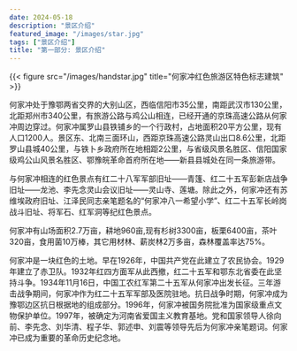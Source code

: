 ```yaml
---
date: 2024-05-18
description: "景区介绍"
featured_image: "/images/star.jpg"
tags: ["景区介绍"]
title: "第一部分: 景区介绍"
---
```

{{< figure src="/images/handstar.jpg" title="何家冲红色旅游区特色标志建筑" >}}

何家冲处于豫鄂两省交界的大别山区，西临信阳市35公里，南距武汉市130公里，北距郑州市340公里，有旅游公路与鸡公山相连，已经开通的京珠高速公路从何家冲周边穿过。何家冲属罗山县铁铺乡的一个行政村，占地面积20平方公里，现有人口1200人。景区东、北南三面环山，西距京珠高速公路灵山出口8.6公里，北距罗山县城40公里，与铁卜乡政府所在地相距2公里，与省级风景名胜区、信阳国家级鸡公山风景名胜区、鄂豫皖革命首府所在地——新县县城处在同一条旅游带。

与何家冲相连的红色景点有红二十八军军部旧址——青篷、红二十五军彭新店战争旧址——龙池、李先念灵山会议旧址——灵山寺、莲塘。除此之外，何家冲还有苏维埃政府旧址、江泽民同志亲笔题名的“何家冲八一希望小学”、红二十五军长岭岗战斗旧址、将军石、红军洞等纪红色景点。

何家冲有山场面积2.7万亩，耕地960亩,现有杉树3300亩，板栗6400亩，茶叶320亩，食用菌10万棒，其它用材林、薪炭林2万多亩，森林覆盖率达75%。

何家冲是一块红色的土地。早在1926年，中国共产党在此建立了农民协会。1929年建立了赤卫队。1932年红四方面军从此西撤，红二十五军和鄂东北省委在此坚持斗争。1934年11月16日，中国工农红军第二十五军从何家冲出发长征。三年游击战争期间，何家冲作为红二十五军军部及医院驻地。抗日战争时期，何家冲成为豫鄂边区抗日根据地的组成部分。1996年，何家冲被国务院批准为国家级重点文物保护单位。1997年，被确定为河南省爱国主义教育基地。党和国家领导人徐向前、李先念、刘华清、程子华、郭述申、刘震等领导先后为何家冲亲笔题词。何家冲已成为重要的革命历史纪念地。
